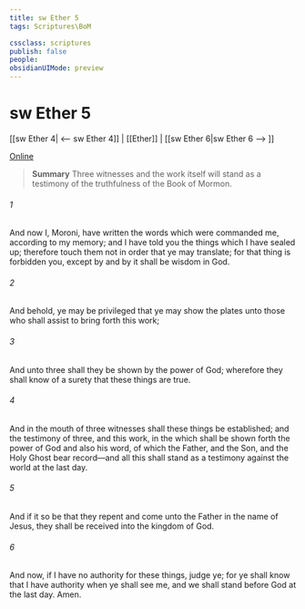 ```yaml
---
title: sw Ether 5
tags: Scriptures\BoM

cssclass: scriptures
publish: false
people:
obsidianUIMode: preview
---
```


# sw Ether 5
[[sw Ether 4| <-- sw Ether 4]] | [[Ether]] | [[sw Ether 6|sw Ether 6 --> ]]

[Online](https://churchofjesuschrist.org/study/scriptures/bofm/ether/5?lang=eng)

> __Summary__
Three witnesses and the work itself will stand as a testimony of the truthfulness of the Book of Mormon.

###### 1 
And now I, Moroni, have written the words which were commanded me, according to my memory; and I have told you the things which I have sealed up; therefore touch them not in order that ye may translate; for that thing is forbidden you, except by and by it shall be wisdom in God.

###### 2 
And behold, ye may be privileged that ye may show the plates unto those who shall assist to bring forth this work;

###### 3 
And unto three shall they be shown by the power of God; wherefore they shall know of a surety that these things are true.

###### 4 
And in the mouth of three witnesses shall these things be established; and the testimony of three, and this work, in the which shall be shown forth the power of God and also his word, of which the Father, and the Son, and the Holy Ghost bear record—and all this shall stand as a testimony against the world at the last day.

###### 5 
And if it so be that they repent and come unto the Father in the name of Jesus, they shall be received into the kingdom of God.

###### 6 
And now, if I have no authority for these things, judge ye; for ye shall know that I have authority when ye shall see me, and we shall stand before God at the last day. Amen.

